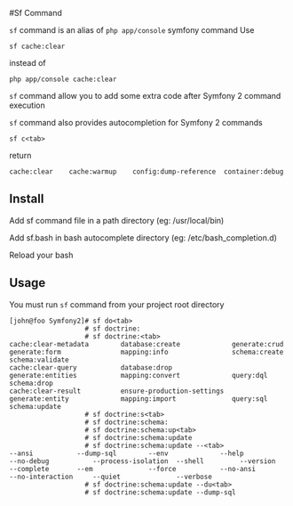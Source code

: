 #Sf Command

`sf` command is an alias of `php app/console` symfony command
Use

    sf cache:clear

instead of

    php app/console cache:clear

`sf` command allow you to add some extra code after Symfony 2 command execution

`sf` command also provides autocompletion for Symfony 2 commands

    sf c<tab>

return

    cache:clear    cache:warmup    config:dump-reference  container:debug


## Install

Add sf command file in a path directory (eg: /usr/local/bin)

Add sf.bash in bash autocomplete directory (eg: /etc/bash_completion.d)

Reload your bash


## Usage

You must run `sf` command from your project root directory

    [john@foo Symfony2]# sf do<tab>
                       # sf doctrine:
                       # sf doctrine:<tab>
    cache:clear-metadata        database:create             generate:crud               generate:form               mapping:info                schema:create               schema:validate             
    cache:clear-query           database:drop               generate:entities           mapping:convert             query:dql                   schema:drop                 
    cache:clear-result          ensure-production-settings  generate:entity             mapping:import              query:sql                   schema:update               
                       # sf doctrine:s<tab>
                       # sf doctrine:schema:
                       # sf doctrine:schema:up<tab>
                       # sf doctrine:schema:update
                       # sf doctrine:schema:update --<tab>
    --ansi           --dump-sql        --env             --help           --no-debug           --process-isolation  --shell         --version            
    --complete       --em              --force           --no-ansi        --no-interaction     --quiet              --verbose       
                       # sf doctrine:schema:update --du<tab>
                       # sf doctrine:schema:update --dump-sql 
